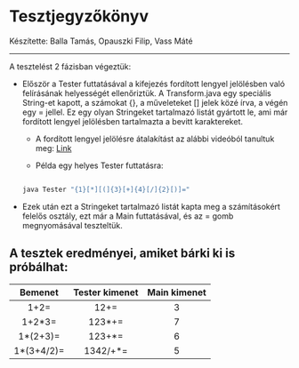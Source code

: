 # Tesztjegyzőkönyv
Készítette: Balla Tamás, Opauszki Filip, Vass Máté

---

A tesztelést 2 fázisban végeztük:

* Először a Tester futtatásával a kifejezés fordított lengyel jelölésben való felírásának helyességét ellenőriztük. A Transform.java egy speciális String-et kapott, a számokat {}, a műveleteket [] jelek közé írva, a végén egy = jellel. Ez egy olyan Stringeket tartalmazó listát gyártott le, ami már fordított lengyel jelölésben tartalmazta a bevitt karaktereket.
	* A fordított lengyel jelölésre átalakítást az alábbi videóból tanultuk meg: [Link](https://www.youtube.com/watch?v=LQ-iW8jm6Mk&list=PLmbvoouA4gigsnhvcIhlhwsJpKYJD_Gg0&index=3&t=0s "Fordított lengyel jelölésre alakítás")

	* Példa egy helyes Tester futtatásra:
	```bash

	java Tester "{1}[*][(]{3}[+]{4}[/]{2}[)]="

	```

* Ezek után ezt a Stringeket tartalmazó listát kapta meg a számításokért felelős osztály, ezt már a Main futtatásával, és az = gomb megnyomásával teszteltük.

## A tesztek eredményei, amiket bárki ki is próbálhat:

|   Bemenet   | Tester kimenet | Main kimenet |
|:-----------:|:--------------:|:------------:|
| 1+2=        | 12+=           |            3 |
| 1+2\*3=     | 123\*+=        |            7 |
| 1\*(2+3)=   | 123+\*=        |            6 |
| 1\*(3+4/2)= | 1342/+\*=      |            5 |

